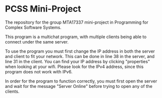 # PCSS Mini-Project
The repository for the group MTA17337 mini-project in Programming for Complex Software Systems.

This program is a multichat program, with multiple clients being able to connect under the same server.

To use the program you must first change the IP address in both the server and client to fit your network. This can be done in line 38 in the server, and line 31 in the client. You can find your IP address by clicking "properties" when looking at your wifi. Please look for the IPv4 address, since this program does not work with IPv6.

In order for the program to function correctly, you must first open the server and wait for the message "Server Online" before trying to open any of the clients.
